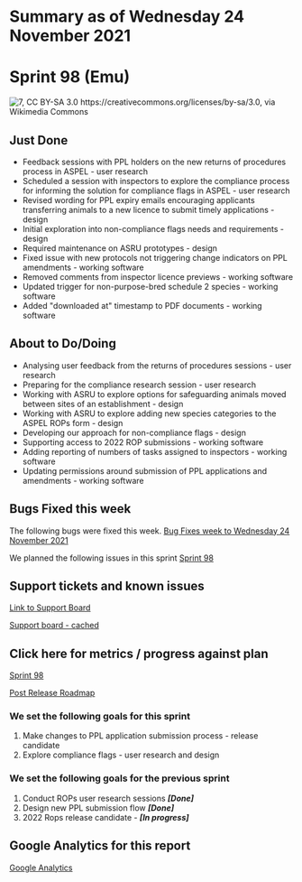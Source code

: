 # Summary as of Wednesday 24 November 2021 

# Sprint 98 (Emu)

![7, CC BY-SA 3.0 <https://creativecommons.org/licenses/by-sa/3.0>, via Wikimedia Commons](graphs/emu.jpg)

## Just Done
* Feedback sessions with PPL holders on the new returns of procedures process in ASPEL - user research 
* Scheduled a session with inspectors to explore the compliance process for informing the solution for compliance flags in ASPEL - user research
* Revised wording for PPL expiry emails encouraging applicants transferring animals to a new licence to submit timely applications - design
* Initial exploration into non-compliance flags needs and requirements - design
* Required maintenance on ASRU prototypes - design
* Fixed issue with new protocols not triggering change indicators on PPL amendments - working software
* Removed comments from inspector licence previews - working software
* Updated trigger for non-purpose-bred schedule 2 species - working software
* Added "downloaded at" timestamp to PDF documents - working software

## About to Do/Doing
* Analysing user feedback from the returns of procedures sessions - user research
* Preparing for the compliance research session - user research
* Working with ASRU to explore options for safeguarding animals moved between sites of an establishment - design
* Working with ASRU to explore adding new species categories to the ASPEL ROPs form - design
* Developing our approach for non-compliance flags - design
* Supporting access to 2022 ROP submissions - working software
* Adding reporting of numbers of tasks assigned to inspectors - working software
* Updating permissions around submission of PPL applications and amendments - working software

## Bugs Fixed this week
The following bugs were fixed this week.
[Bug Fixes week to Wednesday 24 November 2021](graphs/bugs24112021.png)

We planned the following issues in this sprint 
[Sprint 98](graphs/sprint24112021.png)

## Support tickets and known issues
[Link to Support Board](https://collaboration.homeoffice.gov.uk/jira/secure/RapidBoard.jspa?rapidView=1717&selectedIssue=ASSB-253)

[Support board - cached](graphs/supportBoard24112021.png)

## Click here for metrics / progress against plan
[Sprint 98](graphs/progress24112021.png)

[Post Release Roadmap](graphs/roadmap24112021.png)

### We set the following goals for this sprint
1. Make changes to PPL application submission process - release candidate 
2. Explore compliance flags - user research and design

### We set the following goals for the previous sprint
1. Conduct ROPs user research sessions ***[Done]***
2. Design new PPL submission flow ***[Done]***
3. 2022 Rops release candidate - ***[In progress]***

## Google Analytics for this report
[Google Analytics](graphs/GA24112021.png)

